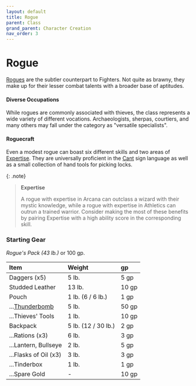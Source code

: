 ```yaml
---
layout: default
title: Rogue
parent: Class
grand_parent: Character Creation
nav_order: 3
---
```


# Rogue

[Rogues](../../more/classes/rogue) are the subtler counterpart to Fighters. Not quite as brawny, they make up for their lesser combat talents with a broader base of aptitudes. 

#### Diverse Occupations
While rogues are commonly associated with thieves, the class represents a wide variety of different vocations. Archaeologists, sherpas, courtiers, and many others may fall under the category as "versatile specialists".

#### Roguecraft
Even a modest rogue can boast six different skills and two areas of [Expertise](../../more/classes/rogue#expertise). They are universally proficient in the [Cant](../../more/cant) sign language as well as a small collection of hand tools for picking locks.

{: .note}
> **Expertise**
>
> A rogue with expertise in Arcana can outclass a wizard with their mystic knowledge, while a rogue with expertise in Athletics can outrun a trained warrior. Consider making the most of these benefits by pairing Expertise with a high ability score in the corresponding skill.

### Starting Gear
_Rogue's Pack (43 lb.)_ or 100 gp.

| Item                                   | Weight              | gp    |
| :------------------------------------- | :------------------ | :---- |
| Daggers (x5)                           | 5 lb.               | 5 gp  |
| Studded Leather                        | 13 lb.              | 10 gp |
| Pouch                                  | 1 lb. (6 / 6 lb.)   | 1 gp  |
| ...[Thunderbomb](../../gear/alchemics) | 5 lb.               | 50 gp |
| ...Thieves' Tools                      | 1 lb.               | 10 gp |
| Backpack                               | 5 lb. (12 / 30 lb.) | 2 gp  |
| ...Rations (x3)                        | 6 lb.               | 3 gp  |
| ...Lantern, Bullseye                   | 2 lb.               | 5 gp  |
| ...Flasks of Oil (x3)                  | 3 lb.               | 3 gp  |
| ...Tinderbox                           | 1 lb.               | 1 gp  |
| ...Spare Gold                          | -                   | 10 gp |
